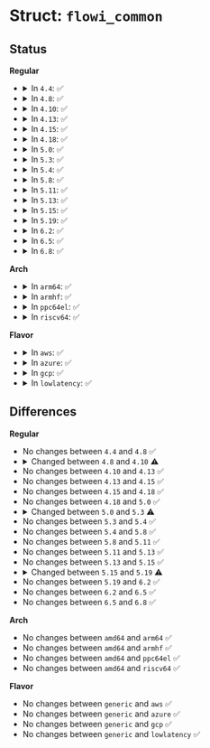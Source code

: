 # Struct: <code>flowi_common</code>

## Status
<b>Regular</b>
<ul>
<li>
<details>
<summary>In <code>4.4</code>: ✅</summary>

```c
struct flowi_common {
    int flowic_oif;
    int flowic_iif;
    __u32 flowic_mark;
    __u8 flowic_tos;
    __u8 flowic_scope;
    __u8 flowic_proto;
    __u8 flowic_flags;
    __u32 flowic_secid;
    struct flowi_tunnel flowic_tun_key;
};
```
</details>
</li>
<li>
<details>
<summary>In <code>4.8</code>: ✅</summary>

```c
struct flowi_common {
    int flowic_oif;
    int flowic_iif;
    __u32 flowic_mark;
    __u8 flowic_tos;
    __u8 flowic_scope;
    __u8 flowic_proto;
    __u8 flowic_flags;
    __u32 flowic_secid;
    struct flowi_tunnel flowic_tun_key;
};
```
</details>
</li>
<li>
<details>
<summary>In <code>4.10</code>: ✅</summary>

```c
struct flowi_common {
    int flowic_oif;
    int flowic_iif;
    __u32 flowic_mark;
    __u8 flowic_tos;
    __u8 flowic_scope;
    __u8 flowic_proto;
    __u8 flowic_flags;
    __u32 flowic_secid;
    struct flowi_tunnel flowic_tun_key;
    kuid_t flowic_uid;
};
```
</details>
</li>
<li>
<details>
<summary>In <code>4.13</code>: ✅</summary>

```c
struct flowi_common {
    int flowic_oif;
    int flowic_iif;
    __u32 flowic_mark;
    __u8 flowic_tos;
    __u8 flowic_scope;
    __u8 flowic_proto;
    __u8 flowic_flags;
    __u32 flowic_secid;
    struct flowi_tunnel flowic_tun_key;
    kuid_t flowic_uid;
};
```
</details>
</li>
<li>
<details>
<summary>In <code>4.15</code>: ✅</summary>

```c
struct flowi_common {
    int flowic_oif;
    int flowic_iif;
    __u32 flowic_mark;
    __u8 flowic_tos;
    __u8 flowic_scope;
    __u8 flowic_proto;
    __u8 flowic_flags;
    __u32 flowic_secid;
    struct flowi_tunnel flowic_tun_key;
    kuid_t flowic_uid;
};
```
</details>
</li>
<li>
<details>
<summary>In <code>4.18</code>: ✅</summary>

```c
struct flowi_common {
    int flowic_oif;
    int flowic_iif;
    __u32 flowic_mark;
    __u8 flowic_tos;
    __u8 flowic_scope;
    __u8 flowic_proto;
    __u8 flowic_flags;
    __u32 flowic_secid;
    struct flowi_tunnel flowic_tun_key;
    kuid_t flowic_uid;
};
```
</details>
</li>
<li>
<details>
<summary>In <code>5.0</code>: ✅</summary>

```c
struct flowi_common {
    int flowic_oif;
    int flowic_iif;
    __u32 flowic_mark;
    __u8 flowic_tos;
    __u8 flowic_scope;
    __u8 flowic_proto;
    __u8 flowic_flags;
    __u32 flowic_secid;
    kuid_t flowic_uid;
    struct flowi_tunnel flowic_tun_key;
};
```
</details>
</li>
<li>
<details>
<summary>In <code>5.3</code>: ✅</summary>

```c
struct flowi_common {
    int flowic_oif;
    int flowic_iif;
    __u32 flowic_mark;
    __u8 flowic_tos;
    __u8 flowic_scope;
    __u8 flowic_proto;
    __u8 flowic_flags;
    __u32 flowic_secid;
    kuid_t flowic_uid;
    struct flowi_tunnel flowic_tun_key;
    __u32 flowic_multipath_hash;
};
```
</details>
</li>
<li>
<details>
<summary>In <code>5.4</code>: ✅</summary>

```c
struct flowi_common {
    int flowic_oif;
    int flowic_iif;
    __u32 flowic_mark;
    __u8 flowic_tos;
    __u8 flowic_scope;
    __u8 flowic_proto;
    __u8 flowic_flags;
    __u32 flowic_secid;
    kuid_t flowic_uid;
    struct flowi_tunnel flowic_tun_key;
    __u32 flowic_multipath_hash;
};
```
</details>
</li>
<li>
<details>
<summary>In <code>5.8</code>: ✅</summary>

```c
struct flowi_common {
    int flowic_oif;
    int flowic_iif;
    __u32 flowic_mark;
    __u8 flowic_tos;
    __u8 flowic_scope;
    __u8 flowic_proto;
    __u8 flowic_flags;
    __u32 flowic_secid;
    kuid_t flowic_uid;
    struct flowi_tunnel flowic_tun_key;
    __u32 flowic_multipath_hash;
};
```
</details>
</li>
<li>
<details>
<summary>In <code>5.11</code>: ✅</summary>

```c
struct flowi_common {
    int flowic_oif;
    int flowic_iif;
    __u32 flowic_mark;
    __u8 flowic_tos;
    __u8 flowic_scope;
    __u8 flowic_proto;
    __u8 flowic_flags;
    __u32 flowic_secid;
    kuid_t flowic_uid;
    struct flowi_tunnel flowic_tun_key;
    __u32 flowic_multipath_hash;
};
```
</details>
</li>
<li>
<details>
<summary>In <code>5.13</code>: ✅</summary>

```c
struct flowi_common {
    int flowic_oif;
    int flowic_iif;
    __u32 flowic_mark;
    __u8 flowic_tos;
    __u8 flowic_scope;
    __u8 flowic_proto;
    __u8 flowic_flags;
    __u32 flowic_secid;
    kuid_t flowic_uid;
    struct flowi_tunnel flowic_tun_key;
    __u32 flowic_multipath_hash;
};
```
</details>
</li>
<li>
<details>
<summary>In <code>5.15</code>: ✅</summary>

```c
struct flowi_common {
    int flowic_oif;
    int flowic_iif;
    __u32 flowic_mark;
    __u8 flowic_tos;
    __u8 flowic_scope;
    __u8 flowic_proto;
    __u8 flowic_flags;
    __u32 flowic_secid;
    kuid_t flowic_uid;
    struct flowi_tunnel flowic_tun_key;
    __u32 flowic_multipath_hash;
};
```
</details>
</li>
<li>
<details>
<summary>In <code>5.19</code>: ✅</summary>

```c
struct flowi_common {
    int flowic_oif;
    int flowic_iif;
    int flowic_l3mdev;
    __u32 flowic_mark;
    __u8 flowic_tos;
    __u8 flowic_scope;
    __u8 flowic_proto;
    __u8 flowic_flags;
    __u32 flowic_secid;
    kuid_t flowic_uid;
    struct flowi_tunnel flowic_tun_key;
    __u32 flowic_multipath_hash;
};
```
</details>
</li>
<li>
<details>
<summary>In <code>6.2</code>: ✅</summary>

```c
struct flowi_common {
    int flowic_oif;
    int flowic_iif;
    int flowic_l3mdev;
    __u32 flowic_mark;
    __u8 flowic_tos;
    __u8 flowic_scope;
    __u8 flowic_proto;
    __u8 flowic_flags;
    __u32 flowic_secid;
    kuid_t flowic_uid;
    struct flowi_tunnel flowic_tun_key;
    __u32 flowic_multipath_hash;
};
```
</details>
</li>
<li>
<details>
<summary>In <code>6.5</code>: ✅</summary>

```c
struct flowi_common {
    int flowic_oif;
    int flowic_iif;
    int flowic_l3mdev;
    __u32 flowic_mark;
    __u8 flowic_tos;
    __u8 flowic_scope;
    __u8 flowic_proto;
    __u8 flowic_flags;
    __u32 flowic_secid;
    kuid_t flowic_uid;
    struct flowi_tunnel flowic_tun_key;
    __u32 flowic_multipath_hash;
};
```
</details>
</li>
<li>
<details>
<summary>In <code>6.8</code>: ✅</summary>

```c
struct flowi_common {
    int flowic_oif;
    int flowic_iif;
    int flowic_l3mdev;
    __u32 flowic_mark;
    __u8 flowic_tos;
    __u8 flowic_scope;
    __u8 flowic_proto;
    __u8 flowic_flags;
    __u32 flowic_secid;
    kuid_t flowic_uid;
    __u32 flowic_multipath_hash;
    struct flowi_tunnel flowic_tun_key;
};
```
</details>
</li>
</ul>
<b>Arch</b>
<ul>
<li>
<details>
<summary>In <code>arm64</code>: ✅</summary>

```c
struct flowi_common {
    int flowic_oif;
    int flowic_iif;
    __u32 flowic_mark;
    __u8 flowic_tos;
    __u8 flowic_scope;
    __u8 flowic_proto;
    __u8 flowic_flags;
    __u32 flowic_secid;
    kuid_t flowic_uid;
    struct flowi_tunnel flowic_tun_key;
    __u32 flowic_multipath_hash;
};
```
</details>
</li>
<li>
<details>
<summary>In <code>armhf</code>: ✅</summary>

```c
struct flowi_common {
    int flowic_oif;
    int flowic_iif;
    __u32 flowic_mark;
    __u8 flowic_tos;
    __u8 flowic_scope;
    __u8 flowic_proto;
    __u8 flowic_flags;
    __u32 flowic_secid;
    kuid_t flowic_uid;
    struct flowi_tunnel flowic_tun_key;
    __u32 flowic_multipath_hash;
};
```
</details>
</li>
<li>
<details>
<summary>In <code>ppc64el</code>: ✅</summary>

```c
struct flowi_common {
    int flowic_oif;
    int flowic_iif;
    __u32 flowic_mark;
    __u8 flowic_tos;
    __u8 flowic_scope;
    __u8 flowic_proto;
    __u8 flowic_flags;
    __u32 flowic_secid;
    kuid_t flowic_uid;
    struct flowi_tunnel flowic_tun_key;
    __u32 flowic_multipath_hash;
};
```
</details>
</li>
<li>
<details>
<summary>In <code>riscv64</code>: ✅</summary>

```c
struct flowi_common {
    int flowic_oif;
    int flowic_iif;
    __u32 flowic_mark;
    __u8 flowic_tos;
    __u8 flowic_scope;
    __u8 flowic_proto;
    __u8 flowic_flags;
    __u32 flowic_secid;
    kuid_t flowic_uid;
    struct flowi_tunnel flowic_tun_key;
    __u32 flowic_multipath_hash;
};
```
</details>
</li>
</ul>
<b>Flavor</b>
<ul>
<li>
<details>
<summary>In <code>aws</code>: ✅</summary>

```c
struct flowi_common {
    int flowic_oif;
    int flowic_iif;
    __u32 flowic_mark;
    __u8 flowic_tos;
    __u8 flowic_scope;
    __u8 flowic_proto;
    __u8 flowic_flags;
    __u32 flowic_secid;
    kuid_t flowic_uid;
    struct flowi_tunnel flowic_tun_key;
    __u32 flowic_multipath_hash;
};
```
</details>
</li>
<li>
<details>
<summary>In <code>azure</code>: ✅</summary>

```c
struct flowi_common {
    int flowic_oif;
    int flowic_iif;
    __u32 flowic_mark;
    __u8 flowic_tos;
    __u8 flowic_scope;
    __u8 flowic_proto;
    __u8 flowic_flags;
    __u32 flowic_secid;
    kuid_t flowic_uid;
    struct flowi_tunnel flowic_tun_key;
    __u32 flowic_multipath_hash;
};
```
</details>
</li>
<li>
<details>
<summary>In <code>gcp</code>: ✅</summary>

```c
struct flowi_common {
    int flowic_oif;
    int flowic_iif;
    __u32 flowic_mark;
    __u8 flowic_tos;
    __u8 flowic_scope;
    __u8 flowic_proto;
    __u8 flowic_flags;
    __u32 flowic_secid;
    kuid_t flowic_uid;
    struct flowi_tunnel flowic_tun_key;
    __u32 flowic_multipath_hash;
};
```
</details>
</li>
<li>
<details>
<summary>In <code>lowlatency</code>: ✅</summary>

```c
struct flowi_common {
    int flowic_oif;
    int flowic_iif;
    __u32 flowic_mark;
    __u8 flowic_tos;
    __u8 flowic_scope;
    __u8 flowic_proto;
    __u8 flowic_flags;
    __u32 flowic_secid;
    kuid_t flowic_uid;
    struct flowi_tunnel flowic_tun_key;
    __u32 flowic_multipath_hash;
};
```
</details>
</li>
</ul>

## Differences
<b>Regular</b>
<ul>
<li>
No changes between <code>4.4</code> and <code>4.8</code> ✅
</li>
<li>
<details>
<summary>Changed between <code>4.8</code> and <code>4.10</code> ⚠️</summary>
<ul>
<li>
<b>Field added. </b>
<code>kuid_t flowic_uid</code>
</li>
</ul>
</details>
</li>
<li>
No changes between <code>4.10</code> and <code>4.13</code> ✅
</li>
<li>
No changes between <code>4.13</code> and <code>4.15</code> ✅
</li>
<li>
No changes between <code>4.15</code> and <code>4.18</code> ✅
</li>
<li>
No changes between <code>4.18</code> and <code>5.0</code> ✅
</li>
<li>
<details>
<summary>Changed between <code>5.0</code> and <code>5.3</code> ⚠️</summary>
<ul>
<li>
<b>Field added. </b>
<code>__u32 flowic_multipath_hash</code>
</li>
</ul>
</details>
</li>
<li>
No changes between <code>5.3</code> and <code>5.4</code> ✅
</li>
<li>
No changes between <code>5.4</code> and <code>5.8</code> ✅
</li>
<li>
No changes between <code>5.8</code> and <code>5.11</code> ✅
</li>
<li>
No changes between <code>5.11</code> and <code>5.13</code> ✅
</li>
<li>
No changes between <code>5.13</code> and <code>5.15</code> ✅
</li>
<li>
<details>
<summary>Changed between <code>5.15</code> and <code>5.19</code> ⚠️</summary>
<ul>
<li>
<b>Field added. </b>
<code>int flowic_l3mdev</code>
</li>
</ul>
</details>
</li>
<li>
No changes between <code>5.19</code> and <code>6.2</code> ✅
</li>
<li>
No changes between <code>6.2</code> and <code>6.5</code> ✅
</li>
<li>
No changes between <code>6.5</code> and <code>6.8</code> ✅
</li>
</ul>
<b>Arch</b>
<ul>
<li>
No changes between <code>amd64</code> and <code>arm64</code> ✅
</li>
<li>
No changes between <code>amd64</code> and <code>armhf</code> ✅
</li>
<li>
No changes between <code>amd64</code> and <code>ppc64el</code> ✅
</li>
<li>
No changes between <code>amd64</code> and <code>riscv64</code> ✅
</li>
</ul>
<b>Flavor</b>
<ul>
<li>
No changes between <code>generic</code> and <code>aws</code> ✅
</li>
<li>
No changes between <code>generic</code> and <code>azure</code> ✅
</li>
<li>
No changes between <code>generic</code> and <code>gcp</code> ✅
</li>
<li>
No changes between <code>generic</code> and <code>lowlatency</code> ✅
</li>
</ul>
